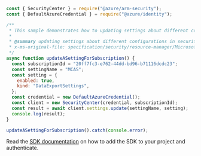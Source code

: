 ```javascript
const { SecurityCenter } = require("@azure/arm-security");
const { DefaultAzureCredential } = require("@azure/identity");

/**
 * This sample demonstrates how to updating settings about different configurations in security center
 *
 * @summary updating settings about different configurations in security center
 * x-ms-original-file: specification/security/resource-manager/Microsoft.Security/stable/2021-07-01/examples/Settings/UpdateSetting_example.json
 */
async function updateASettingForSubscription() {
  const subscriptionId = "20ff7fc3-e762-44dd-bd96-b71116dcdc23";
  const settingName = "MCAS";
  const setting = {
    enabled: true,
    kind: "DataExportSettings",
  };
  const credential = new DefaultAzureCredential();
  const client = new SecurityCenter(credential, subscriptionId);
  const result = await client.settings.update(settingName, setting);
  console.log(result);
}

updateASettingForSubscription().catch(console.error);
```

Read the [SDK documentation](https://github.com/Azure/azure-sdk-for-js/blob/%40azure%2Farm-security_5.0.0/sdk/security/arm-security/README.md) on how to add the SDK to your project and authenticate.
